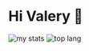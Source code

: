 # Hi Valery 👋

<img alt="my stats" src="https://github-readme-stats.vercel.app/api?username=Vlouis22"/>

<img alt="top lang" src="https://github-readme-stats.vercel.app/api/top-langs/?username=Vlouis22&layout=compact"/>
